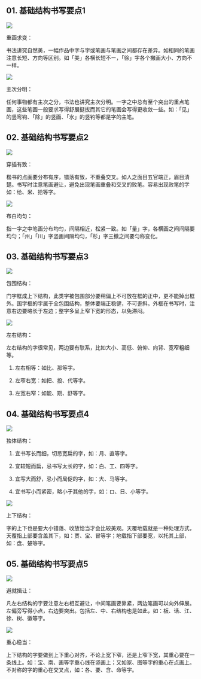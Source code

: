 ## 01. 基础结构书写要点1

![](https://raw.githubusercontent.com/dalong0514/selfstudy/master/图片链接/碎片图片/2019018.PNG)

重画求变：

书法讲究自然美，一幅作品中字与字或笔画与笔画之间都存在差异。如相同的笔画注意长短、方向等区别。如「美」各横长短不ー，「徐」字各个撇画大小、方向不一样。

![](https://raw.githubusercontent.com/dalong0514/selfstudy/master/图片链接/碎片图片/2019019.PNG)

主次分明：

任何事物都有主次之分，书法也讲究主次分明。一字之中总有至个突出的重点笔画，这些笔画一般要求写得舒展挺拔而其它的笔画会写得更收敛一些。如：「见」的竖弯钩、「除」的竖画、「水」的竖钓等都是字的主笔。

## 02. 基础结构书写要点2

![](https://raw.githubusercontent.com/dalong0514/selfstudy/master/图片链接/碎片图片/2019020.PNG)

穿插有致：

楷书的点画要分布有序，错落有致，不重叠交叉。如人之面目五官端正，眉目清楚。书写时注意笔画避让，避免出现笔画重叠和交叉的败笔。容易出现败笔的字如：给、米、拾等字。

![](https://raw.githubusercontent.com/dalong0514/selfstudy/master/图片链接/碎片图片/2019021.PNG)

布白均匀：

指一字之中笔画分布均匀，间隔相近，松紧一致。如「量」字，各横画之间间隔要均匀；「州」「川」字竖画间隔均匀，「杉」字三撤之间要匀称变化。

## 03. 基础结构书写要点3

![](https://raw.githubusercontent.com/dalong0514/selfstudy/master/图片链接/碎片图片/2019022.PNG)

包围结构：

门字框成上下结构，此类字被包围部分要稍偏上不可放在框的正中，更不能掉出框外。国字框的字属于全包围结构，整体要端正稳健，不可歪斜。外框在书写时，注意右边要略长于左边；整字多呈上窄下宽的形态，以免滞闷。

![](https://raw.githubusercontent.com/dalong0514/selfstudy/master/图片链接/碎片图片/2019023.PNG)

左右结构：

左右结构的字很常见，两边要有联系，比如大小、高低、俯仰、向背、宽窄粗细等。

1. 左右相等：如比、那等字。

2. 左窄右宽：如把、投、代等字。

3. 左宽右窄：如能、期、舒等字。

## 04. 基础结构书写要点4

![](https://raw.githubusercontent.com/dalong0514/selfstudy/master/图片链接/碎片图片/2019024.PNG)

独体结构：

1. 宜书写长而细，切忌宽扁的字，如：月、直等字。

2. 宜较短而扁，忌书写太长的字，如：白、工、四等字。

3. 宜写大而舒，忌小而局促的字，如：大、马等字。

4. 宜书写小而紧密，略小于其他的字，如：ロ、日、小等字。

![](https://raw.githubusercontent.com/dalong0514/selfstudy/master/图片链接/碎片图片/2019025.PNG)

上下结构：

字的上下也是要大小错落、收放恰当才会比较美观。天覆地载就是一种处理方式，天覆指上部要含盖其下，如：贾、宝、冒等字；地载指下部要宽，以托其上部，如：盘、楚等字。

## 05. 基础结构书写要点5

![](https://raw.githubusercontent.com/dalong0514/selfstudy/master/图片链接/碎片图片/2019026.PNG)

避就揖让：

凡左右结构的字要注意左右相互避让，中间笔画要靠紧，两边笔画可以向外伸展。左偏旁写得小点，右边要突出。包括左、中、右结构也是如此，如：板、话、江、徐、树、徽等字。

![](https://raw.githubusercontent.com/dalong0514/selfstudy/master/图片链接/碎片图片/2019027.PNG)

重心稳当：

上下结构的字要做到上下重心对齐，不论上宽下窄，还是上窄下宽，其重心要在一条线上。如：宝、南、画等字重心线在竖画上；又如家、图等字的重心在点画上。不对称的字的重心在交叉点，如：各、要、含、命等字。


